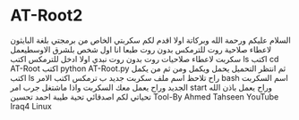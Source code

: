 # AT-Root2
السلام عليكم ورحمة الله وبركاتة 
اولا اقدم لكم سكربتي الخاص من برمجتي بلغة البايثون لاعطاء صلاحية روت للترمكس بدون روت طبعا انا اول شخص بلشرق الاوسطيعمل سكربت لاعطاء صلاحيات روت بدون روت 
نبدي 
اولا ادخل للترمكس
اكتب 
ls
اكتب
cd AT-Root
اكتب 
python AT-Root.py
ثم انتظر التحميل يحمل ويكمل 
ومن ثم من يكمل 
اكتب 
ls 
راح تلاحظ اسم ملف سكربت جديد ب ترمكس 
اكتب الامر 
bash اسم السكربت الجديد وراح يعمل معك السكربت
واذا ماشتغل جرب امر start 
وراح يعمل باذن الله تحياتي لكم اصدقائي 
تحية طيبة احمد تحسين 
Tool-By Ahmed Tahseen 
YouTube Iraq4 Linux
